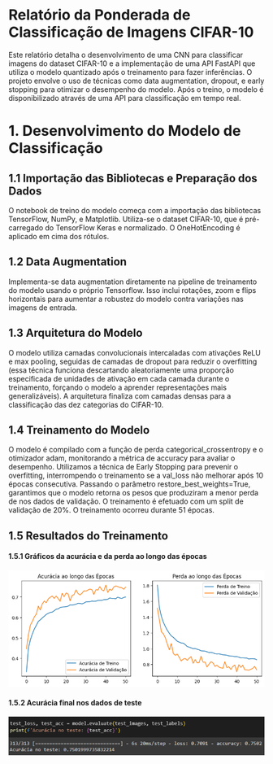 # Relatório da Ponderada de Classificação de Imagens CIFAR-10

Este relatório detalha o desenvolvimento de uma CNN para classificar imagens do dataset CIFAR-10 e a implementação de uma API FastAPI que utiliza o modelo quantizado após o treinamento para fazer inferências. O projeto envolve o uso de técnicas como data augmentation, dropout, e early stopping para otimizar o desempenho do modelo. Após o treino, o modelo é disponibilizado através de uma API para classificação em tempo real.

# 1. Desenvolvimento do Modelo de Classificação

## 1.1 Importação das Bibliotecas e Preparação dos Dados
O notebook de treino do modelo começa com a importação das bibliotecas TensorFlow, NumPy, e Matplotlib. Utiliza-se o dataset CIFAR-10, que é pré-carregado do TensorFlow Keras e normalizado. O OneHotEncoding é aplicado em cima dos rótulos.

## 1.2 Data Augmentation
Implementa-se data augmentation diretamente na pipeline de treinamento do modelo usando o próprio Tensorflow. Isso inclui rotações, zoom e flips horizontais para aumentar a robustez do modelo contra variações nas imagens de entrada.

## 1.3 Arquitetura do Modelo
O modelo utiliza camadas convolucionais intercaladas com ativações ReLU e max pooling, seguidas de camadas de dropout para reduzir o overfitting (essa técnica funciona descartando aleatoriamente uma proporção especificada de unidades de ativação em cada camada durante o treinamento, forçando o modelo a aprender representações mais generalizáveis). A arquitetura finaliza com camadas densas para a classificação das dez categorias do CIFAR-10.

## 1.4 Treinamento do Modelo
O modelo é compilado com a função de perda categorical_crossentropy e o otimizador adam, monitorando a métrica de accuracy para avaliar o desempenho. Utilizamos a técnica de Early Stopping para prevenir o overfitting, interrompendo o treinamento se a val_loss não melhorar após 10 épocas consecutiva. Passando o parâmetro restore_best_weights=True, garantimos que o modelo retorna os pesos que produziram a menor perda de nos dados de validação. O treinamento é efetuado com um split de validação de 20%. O treinamento ocorreu durante 51 épocas.

## 1.5 Resultados do Treinamento

#### 1.5.1 Gráficos da acurácia e da perda ao longo das épocas
![texto](./docs/perda_e_acuracia_treinamento.png)

#### 1.5.2 Acurácia final nos dados de teste
![texto](./docs/acuracia_teste.png)


